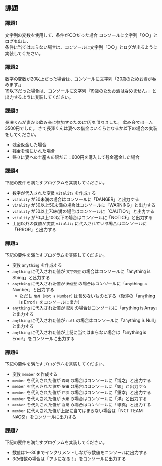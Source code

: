 ## 課題

### 課題1
文字列の変数を使用して、条件が○○だった場合 コンソールに文字列「○○」とログを出し、  
条件に当てはまらない場合は、コンソールに文字列「○○」とログが出るように実装してください。

### 課題2
数字の変数が20以上だった場合は、コンソールに文字列「20歳のためお酒が呑めます。」  
19以下だった場合は、コンソールに文字列「19歳のためお酒は呑めません。」と出力するように実装してください。

### 課題3
長澤くんが妻から飲み会に参加するために1万を借りました。
飲み会では一人3500円でした。
さて長澤くんは妻への借金はいくらになるか以下の場合の実装をしてください。
- 残金返金した場合
- 残金を懐にいれた場合
- 帰りに妻への土産もの銀だこ：600円を購入して残金返金した場合

### 課題4
下記の要件を満たすプログラムを実装してください。

- 数字が代入された変数 `vitality` を作成する
- `vitality` が30未満の場合はコンソールに「DANGER」と出力する
- `vitality` が30以上50未満の場合はコンソールに「WARNING」と出力する
- `vitality` が50以上70未満の場合はコンソールに「CAUTION」と出力する
- `vitality` が70以上100以下の場合はコンソールに「NOTICE」と出力する
- 上記以外の数値が変数 `vitality` に代入されている場合はコンソールに「ERROR」と出力する

### 課題5
下記の要件を満たすプログラムを実装してください。

- 変数 `anything` を作成する
- `anything` に代入された値が `文字列型` の場合はコンソールに「anything is String」と出力する
- `anything` に代入された値が `数値型` の場合はコンソールに「anything is Number」と出力する
    - ただし `NaN (Not a Number)` は含めないものとする（後述の「anything is Error!」をコンソールに出力）
- `anything` に代入された値が `配列` の場合はコンソールに「anything is Array」と出力する
- `anything` に代入された値が `null` の場合はコンソールに「anything is Null」と出力する
- `anything` に代入された値が上記に当てはまらない場合は「anything is Error!」をコンソールに出力する

### 課題6
下記の要件を満たすプログラムを実装してください。

- 変数 `member` を作成する
- `member` を代入された値が `森崎` の場合はコンソールに「博之」と出力する
- `member` を代入された値が `安田` の場合はコンソールに「顕」と出力する
- `member` を代入された値が `戸次` の場合はコンソールに「重幸」と出力する
- `member` を代入された値が `大泉` の場合はコンソールに「洋」と出力する
- `member` を代入された値が `音尾` の場合はコンソールに「琢真」と出力する
- `member` に代入された値が上記に当てはまらない場合は「NOT TEAM NACS!」をコンソールに出力する

### 課題7
下記の要件を満たすプログラムを実装してください。

- 数値は1〜30までインクリメントしながら数値をコンソールに出力する
- 3の倍数の場合は「アホになる！」をコンソールに出力する
